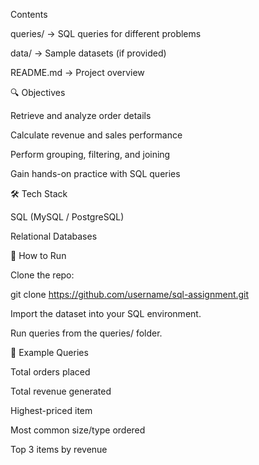 Contents

queries/ → SQL queries for different problems

data/ → Sample datasets (if provided)

README.md → Project overview

🔍 Objectives

Retrieve and analyze order details

Calculate revenue and sales performance

Perform grouping, filtering, and joining

Gain hands-on practice with SQL queries

🛠️ Tech Stack

SQL (MySQL / PostgreSQL)

Relational Databases

🚀 How to Run

Clone the repo:

git clone https://github.com/username/sql-assignment.git


Import the dataset into your SQL environment.

Run queries from the queries/ folder.

📌 Example Queries

Total orders placed

Total revenue generated

Highest-priced item

Most common size/type ordered

Top 3 items by revenue
